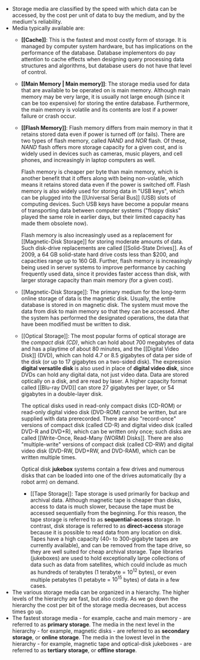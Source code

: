 - Storage media are classified by the speed with which data can be accessed, by the cost per unit of data to buy the medium, and by the medium's reliability.
- Media typically available are:
	- **[[Cache]]**: This is the fastest and most costly form of storage. It is managed by computer system hardware, but has implications on the performance of the database. Database implementors do pay attention to cache effects when designing query processing data structures and algorithms, but database users do not have that level of control.
	- **[[Main Memory | Main memory]]**: The storage media used for data that are available to be operated on is main memory. Although main memory may be very large, it is usually not large enough (since it can be too expensive) for storing the entire database. Furthermore, the main memory is volatile and its contents are lost if a power failure or crash occur.
	- **[[Flash Memory]]**: Flash memory differs from main memory in that it retains stored data even if power is turned off (or fails). There are two types of flash memory, called *NAND* and *NOR* flash. Of these, *NAND* flash offers more storage capacity for a given cost, and is widely used in devices such as cameras, music players, and cell phones, and increasingly in laptop computers as well. 
	  
	  Flash memory is cheaper per byte than main memory, which is another benefit that it offers along with being non-volatile, which means it retains stored data even if the power is switched off. Flash memory is also widely used for storing data in "USB keys", which can be plugged into the [[Universal Serial Bus]] (USB) slots of computing devices. Such USB keys have become a popular means of transporting data between computer systems ("floppy disks" played the same role in earlier days, but their limited capacity has made them obsolete now).
	  
	  Flash memory is also increasingly used as a replacement for [[Magnetic-Disk Storage]] for storing moderate amounts of data. Such disk-drive replacements are called [[Solid-State Drives]]. As of 2009, a 64 GB solid-state hard drive costs less than $200, and capacities range up to 160 GB. Further, flash memory is increasingly being used in server systems to improve performance by caching frequently used data, since it provides faster access than disk, with larger storage capacity than main memory (for a given cost).
	- [[Magnetic-Disk Storage]]: The primary medium for the long-term online storage of data is the magnetic disk. Usually, the entire database is stored in on magnetic disk. The system must move the data from disk to main memory so that they can be accessed. After the system has performed the designated operations, the data that have been modified must be written to disk.
	- [[Optical Storage]]: The most popular forms of optical storage are the *compact disk (CD)*, which can hold about 700 megabytes of data and has a playtime of about 80 minutes, and the [[Digital Video Disk]] (DVD), which can hold 4.7 or 8.5 gigabytes of data per side of the disk (or up to 17 gigabytes on a two-sided disk). The expression **digital versatile disk** is also used in place of **digital video disk**, since DVDs can hold any digital data, not just video data. Data are stored optically on a disk, and are read by laser. A higher capacity format called [[Blu-ray DVD]] can store 27 gigabytes per layer, or 54 gigabytes in a double-layer disk.
	  
	  The optical disks used in read-only compact disks (CD-ROM) or read-only digital video disk (DVD-ROM) cannot be written, but are supplied with data prerecorded. There are also "record-once" versions of compact disk (called CD-R) and digital video disk (called DVD-R and DVD+R), which can be written only once; such disks  are called [[Write-Once, Read-Many (WORM) Disks]]. There are also "multiple-write" versions of compact disk (called CD-RW) and digital video disk (DVD-RW, DVD+RW, and DVD-RAM), which can be written multiple times.
	  
	  Optical disk **jukebox** systems contain a few drives and numerous disks that can be loaded into one of the drives automatically (by a robot arm) on demand.
	  - [[Tape Storage]]: Tape storage is used primarily for backup and archival data. Although magnetic tape is cheaper than disks, access to data is much slower, because the tape must be accessed sequentially from the beginning. For this reason, the tape storage is referred to as **sequential-access** storage. In contrast, disk storage is referred to as **direct-access** storage because it is possible to read data from any location on disk. Tapes have a high capacity (40- to 300-gigabyte tapes are currently available), and can be removed from the tape drive, so they are well suited for cheap archival storage. Tape libraries (jukeboxes) are used to hold exceptionally large collections of data such as data from satellites, which could include as much as hundreds of terabytes (1 terabyte = $10^{12}$ bytes), or even multiple petabytes (1 petabyte = $10^{15}$ bytes) of data in a few cases.  
- The various storage media can be organized in a hierarchy. The higher levels of the hierarchy are fast, but also costly. As we go down the hierarchy the cost per bit of the storage media decreases, but access times go up.
- The fastest storage media - for example, cache and main memory - are referred to as **primary storage**. The media in the next level in the hierarchy - for example, magnetic disks - are referred to as **secondary storage**, or **online storage**. The media in the lowest level in the hierarchy - for example, magnetic tape and optical-disk jukeboxes - are referred to as **tertiary storage**, or **offline storage**.